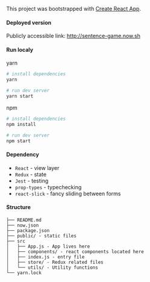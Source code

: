 This project was bootstrapped with [Create React App](https://github.com/facebook/create-react-app).

#### Deployed version

Publicly accessible link: http://sentence-game.now.sh

#### Run localy

yarn

```bash
# install dependencies
yarn

# run dev server
yarn start

```

npm

```bash
# install dependencies
npm install

# run dev server
npm start
```

#### Dependency

- `React` - view layer
- `Redux` - state
- `Jest` - testing
- `prop-types` - typechecking
- `react-slick` - fancy sliding between forms

#### Structure

```
├── README.md
├── now.json
├── package.json
├── public/ - static files
├── src
│   ├── App.js - App lives here
│   ├── components/ - react components located here
│   ├── index.js - entry file
│   ├── store/ - Redux related files
│   └── utils/ - Utility functions
└── yarn.lock
```
